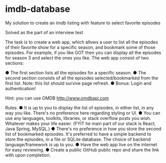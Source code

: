 # imdb-database
My solution to create an imdb listing with feature to select favorite episodes

Solved as the part of an interview test

The task is to create a web app, which allows a user to list all the episodes of their favorite
show for a specific season, and bookmark some of those episodes. For example, if you like GOT then
you can display all the episodes for season 3 and select the ones you like. The web app consist of two
sections:

● The first section lists all the episodes for a specific season.
● The second section consists of all the episodes selected/bookmarked from the first list. Note:
this list should survive page refresh.
● Bonus: Login and authentication!

Hint: you can use OMDB http://www.omdbapi.com

Rules:
● It is up to you to display the list of episodes, in either list, in any way you like. There's no
preference here regarding styling or UI.
● You can use any languages, toolkits, libraries, or stack overflow posts you wish. Whatever
makes your life easier. (FYIT he main part of our stack is React, Java Spring, MySQL.)
● There's no preference in how you store the second list of bookmarked episodes. It's preferred to
have a simple backend to store the episodes, in a file or SQLite database. The choice of
backend language/framework is up to you.
● Have the web app live on the internet for easy reviewing.
● Create a public GitHub public repo and share the link with upon completion.
